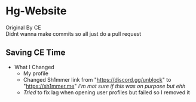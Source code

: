 # Hg-Website
Original By CE\
Didnt wanna make commits so all just do a pull request

## Saving CE Time
- What I Changed
  - My profile
  - Changed Sh1mmer link from "https://discord.gg/unblock" to "https://sh1mmer.me" *I'm mot sure if this was on purpose but ehh*
  - *Tried* to fix lag when opening user profiles but failed so I removed it
  
  
